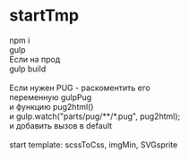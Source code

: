 # startTmp
npm i<br>
gulp<br>
Если на прод<br>
gulp build<br><br>
Если нужен PUG - раскоментить его<br>
переменную gulpPug<br>
и функцию pug2html()<br>
и gulp.watch("parts/pug/**/*.pug", pug2html);<br>
и добавить вызов в default<br>
<br>
start template: scssToCss, imgMin, SVGsprite
